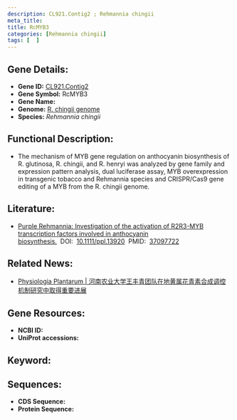 ```yaml
---
description: CL921.Contig2 ; Rehmannia chingii
meta_title:
title: RcMYB3
categories: [Rehmannia chingii]
tags: [  ]
---
```


## Gene Details:
- **Gene ID:**	[CL921.Contig2]()
- **Gene Symbol:** RcMYB3
- **Gene Name:** 
- **Genome:** [R. chingii genome]()
- **Species:** *Rehmannia chingii*

## Functional Description:
   - The mechanism of MYB gene regulation on anthocyanin biosynthesis of R. glutinosa, R. chingii, and R. henryi was analyzed by gene family and expression pattern analysis, dual luciferase assay, MYB overexpression in transgenic tobacco and Rehmannia species and CRISPR/Cas9 gene editing of a MYB from the R. chingii genome.

## Literature:
   - [Purple Rehmannia: Investigation of the activation of R2R3-MYB transcription factors involved in anthocyanin biosynthesis.]( https://onlinelibrary.wiley.com/doi/10.1111/ppl.13920)&nbsp;&nbsp;DOI:&nbsp;&nbsp;[10.1111/ppl.13920](https://onlinelibrary.wiley.com/doi/10.1111/ppl.13920)&nbsp;&nbsp;PMID:&nbsp;&nbsp;[37097722](https://pubmed.ncbi.nlm.nih.gov/37097722/)

## Related News:
   - [Physiologia Plantarum | 河南农业大学王丰青团队在地黄属花青素合成调控机制研究中取得重要进展](https://mp.weixin.qq.com/s?__biz=Mzg3MDEwNDEyMg==&mid=2247549208&idx=5&sn=8d32a4eb21abb9191219a1f867ac58ff&chksm=d1110fa285ffe2b6b1a12a5ed1494c10fe59b94fa2c1f56cec67e3918e45a2fca7338024ad34&scene=27#wechat_redirect)

## Gene Resources:
- **NCBI ID:** [](https://www.ncbi.nlm.nih.gov/gene/?term=)
- **UniProt accessions:** [](https://www.uniprot.org/uniprotkb//entry)

## Keyword:


## Sequences:
- **CDS Sequence:**
- **Protein Sequence:**
